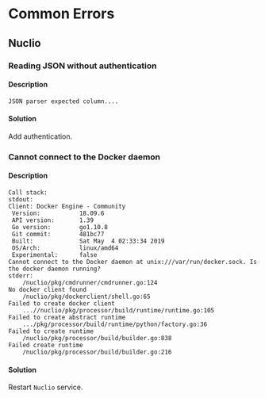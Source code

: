 # Common Errors
## Nuclio

### Reading JSON without authentication
#### Description
```
JSON parser expected column....
```
#### Solution
Add authentication.

### Cannot connect to the Docker daemon
#### Description
```
Call stack:
stdout:
Client: Docker Engine - Community
 Version:           18.09.6
 API version:       1.39
 Go version:        go1.10.8
 Git commit:        481bc77
 Built:             Sat May  4 02:33:34 2019
 OS/Arch:           linux/amd64
 Experimental:      false
Cannot connect to the Docker daemon at unix:///var/run/docker.sock. Is the docker daemon running?
stderr:
    /nuclio/pkg/cmdrunner/cmdrunner.go:124
No docker client found
    /nuclio/pkg/dockerclient/shell.go:65
Failed to create docker client
    ...//nuclio/pkg/processor/build/runtime/runtime.go:105
Failed to create abstract runtime
    .../pkg/processor/build/runtime/python/factory.go:36
Failed to create runtime
    /nuclio/pkg/processor/build/builder.go:838
Failed create runtime
    /nuclio/pkg/processor/build/builder.go:216
```
#### Solution
Restart `Nuclio` service.